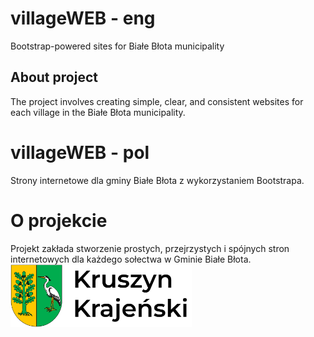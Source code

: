 # villageWEB - eng
Bootstrap-powered sites for Białe Błota municipality
## About project
The project involves creating simple, clear, and consistent websites for each village in the Białe Błota municipality.
# villageWEB - pol
Strony internetowe dla gminy Białe Błota z wykorzystaniem Bootstrapa.
# O projekcie
Projekt zakłada stworzenie prostych, przejrzystych i spójnych stron internetowych dla każdego sołectwa w Gminie Białe Błota.
<picture>
<a href="https://kwiatkowski-michal.github.io/villageWEB/kruszyn-krajenski/index.html"><img src="./kruszyn-krajenski/logo.svg" height=100px></a>
</picture>

